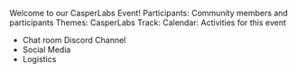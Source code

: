 Welcome to our CasperLabs Event!
Participants: Community members and participants
Themes:
CasperLabs Track:
Calendar: Activities for this event
- Chat room
Discord Channel
- Social Media
- Logistics